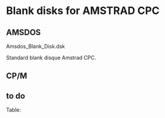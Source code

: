 # Blank disks for AMSTRAD CPC

## AMSDOS

Amsdos_Blank_Disk.dsk

Standard blank disque Amstrad CPC.

## CP/M




## to do

Table:







